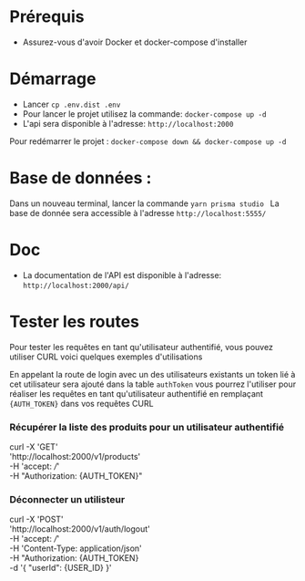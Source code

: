 # Prérequis

- Assurez-vous d'avoir Docker et docker-compose d'installer

# Démarrage

- Lancer ```cp .env.dist .env```
- Pour lancer le projet utilisez la commande: ```docker-compose up -d```
- L'api sera disponible à l'adresse: ```http://localhost:2000```

Pour redémarrer le projet :
```docker-compose down && docker-compose up -d```

# Base de données :

Dans un nouveau terminal, lancer la commande ```yarn prisma studio ```
La base de donnée sera accessible à l'adresse ```http://localhost:5555/```

# Doc

- La documentation de l'API est disponible à l'adresse: ```http://localhost:2000/api/```


# Tester les routes

Pour tester les requêtes en tant qu'utilisateur authentifié, vous pouvez utiliser CURL voici quelques exemples d'utilisations

En appelant la route de login avec un des utilisateurs existants un token lié à cet utilisateur sera ajouté dans la table ```authToken``` vous pourrez l'utiliser pour réaliser les requêtes en tant qu'utilisateur authentifié en remplaçant ```{AUTH_TOKEN}``` dans vos requêtes CURL

### Récupérer la liste des produits pour un utilisateur authentifié

curl -X 'GET' \
  'http://localhost:2000/v1/products' \
  -H 'accept: */*' \
  -H "Authorization: {AUTH_TOKEN}"

### Déconnecter un utilisteur
curl -X 'POST' \
  'http://localhost:2000/v1/auth/logout' \
  -H 'accept: */*' \
  -H 'Content-Type: application/json' \
  -H "Authorization: {AUTH_TOKEN} \
  -d '{
      "userId": {USER_ID}
  }'